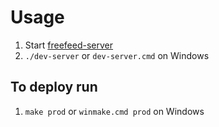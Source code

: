 # Usage

1. Start [freefeed-server](https://github.com/FreeFeed/freefeed-server)
1. `./dev-server` or `dev-server.cmd` on Windows 

## To deploy run

1. `make prod` or `winmake.cmd prod` on Windows
